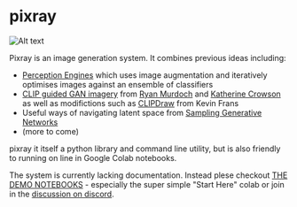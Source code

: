 # pixray

![Alt text](https://user-images.githubusercontent.com/945979/132954388-1986e4c6-6996-48fd-9e91-91ec97963781.png "deep ocean monsters #pixelart")

Pixray is an image generation system. It combines previous ideas including:

 * [Perception Engines](https://github.com/dribnet/perceptionengines) which uses image augmentation and iteratively optimises images against an ensemble of classifiers
 * [CLIP guided GAN imagery](https://alexasteinbruck.medium.com/vqgan-clip-how-does-it-work-210a5dca5e52) from [Ryan Murdoch](https://twitter.com/advadnoun) and [Katherine Crowson](https://github.com/crowsonkb) as well as modifictions such as [CLIPDraw](https://twitter.com/kvfrans/status/1409933704856674304) from Kevin Frans
 * Useful ways of navigating latent space from [Sampling Generative Networks](https://github.com/dribnet/plat)
 * (more to come)

pixray it itself a python library and command line utility, but is also friendly to running on line in Google Colab notebooks.

The system is currently lacking documentation. Instead plese checkout [THE DEMO NOTEBOOKS](https://github.com/dribnet/clipit/tree/master/demos) - especially the super simple "Start Here" colab or join in the [discussion on discord](https://discord.gg/KRSyCZFS).
